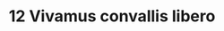 ---
title: 12 Vivamus convallis libero
image: 19.jpg
thumbnail: 19.jpg
caption: 12 Sed velit lacus, laoreet at venenatis convallis in lorem tincidunt.
---